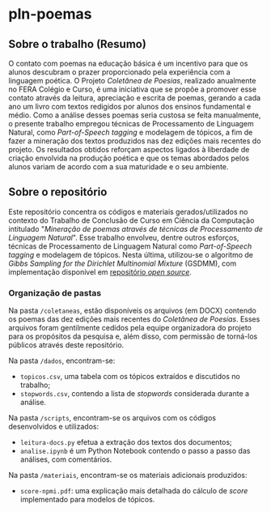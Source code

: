 # pln-poemas

## Sobre o trabalho (Resumo)

O contato com poemas na educação básica é um incentivo para que os alunos descubram o prazer proporcionado pela experiência com a linguagem poética. O Projeto _Coletânea de Poesias_, realizado anualmente no FERA Colégio e Curso, é uma iniciativa que se propõe a promover esse contato através da leitura, apreciação e escrita de poemas, gerando a cada ano um livro com textos redigidos por alunos dos ensinos fundamental e médio. Como a análise desses poemas seria custosa se feita manualmente, o presente trabalho empregou técnicas de Processamento de Linguagem Natural, como _Part-of-Speech tagging_ e modelagem de tópicos, a fim de fazer a mineração dos textos produzidos nas dez edições mais recentes do projeto. Os resultados obtidos reforçam aspectos ligados à liberdade de criação envolvida na produção poética e que os temas abordados pelos alunos variam de acordo com a sua maturidade e o seu ambiente.

## Sobre o repositório

Este repositório concentra os códigos e materiais gerados/utilizados no contexto do Trabalho de Conclusão de Curso em Ciência da Computação intitulado "_Mineração de poemas através de técnicas de Processamento de Linguagem Natural_". Esse trabalho envolveu, dentre outros esforços, técnicas de Processamento de Linguagem Natural como _Part-of-Speech tagging_
e modelagem de tópicos. Nesta última, utilizou-se o algoritmo de _Gibbs Sampling for the Dirichlet Multinomial Mixture_ (GSDMM), com implementação disponível em [repositório _open source_](https://github.com/rwalk/gsdmm/).

### Organização de pastas

Na pasta `/coletaneas`, estão disponíveis os arquivos (em DOCX) contendo os poemas das dez edições mais recentes do _Coletânea de Poesias_. Esses arquivos foram gentilmente cedidos pela equipe organizadora do projeto para os propósitos da pesquisa e, além disso, com permissão de torná-los públicos através deste repositório.

Na pasta `/dados`, encontram-se:

- `topicos.csv`, uma tabela com os tópicos extraídos e discutidos no trabalho;
- `stopwords.csv`, contendo a lista de _stopwords_ considerada durante a análise.

Na pasta `/scripts`, encontram-se os arquivos com os códigos desenvolvidos e utilizados:

- `leitura-docs.py` efetua a extração dos textos dos documentos;
- `analise.ipynb` é um Python Notebook contendo o passo a passo das análises, com comentários.

Na pasta `/materiais`, encontram-se os materiais adicionais produzidos:

- `score-npmi.pdf`: uma explicação mais detalhada do cálculo de _score_ implementado para modelos de tópicos.
